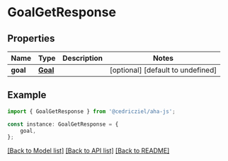 # GoalGetResponse


## Properties

Name | Type | Description | Notes
------------ | ------------- | ------------- | -------------
**goal** | [**Goal**](Goal.md) |  | [optional] [default to undefined]

## Example

```typescript
import { GoalGetResponse } from '@cedricziel/aha-js';

const instance: GoalGetResponse = {
    goal,
};
```

[[Back to Model list]](../README.md#documentation-for-models) [[Back to API list]](../README.md#documentation-for-api-endpoints) [[Back to README]](../README.md)

